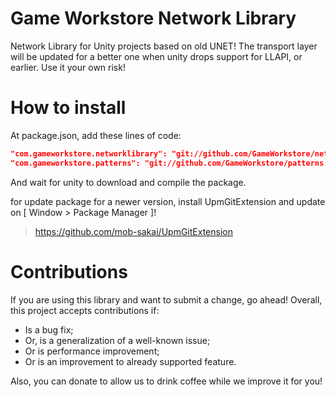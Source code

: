 # Game Workstore Network Library

Network Library for Unity projects based on old UNET! The transport layer will be updated for a better one when unity drops support for LLAPI, or earlier.
Use it your own risk!

# How to install

At package.json, add these lines of code:
```json
"com.gameworkstore.networklibrary": "git://github.com/GameWorkstore/networklibrary.git"
"com.gameworkstore.patterns": "git://github.com/GameWorkstore/patterns.git"
```

And wait for unity to download and compile the package.

for update package for a newer version, install UpmGitExtension and update on [ Window > Package Manager ]!
> https://github.com/mob-sakai/UpmGitExtension

# Contributions

If you are using this library and want to submit a change, go ahead! Overall, this project accepts contributions if:
- Is a bug fix;
- Or, is a generalization of a well-known issue;
- Or is performance improvement;
- Or is an improvement to already supported feature.

Also, you can donate to allow us to drink coffee while we improve it for you!
